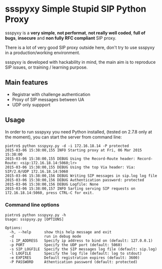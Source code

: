 # ssspyxy Simple Stupid SIP Python Proxy

ssspyxy is a **very simple**, **not performat**, **not really well coded**, **full of bugs**, **insecure** and **non fully RFC compliant** SIP proxy.

There is a lot of very good SIP proxy outside here, don't try to use ssspyxy in a production/working environment.

ssspyxy is developed with hackability in mind, the main aim is to reproduce SIP issues, or training / learning purpose.

## Main features

- Registrar with challenge authentication
- Proxy of SIP messages between UA
- UDP only suppport

## Usage

In order to run ssspyxy you need Python installed, (tested on 2.7.8 only at the moment), you can start the server from command line:

    pietro$ python ssspyxy.py -d -i 172.16.18.14 -P protected
    2015-03-06 15:38:00,155 INFO Starting proxy at Fri, 06 Mar 2015 15:38:00 
    2015-03-06 15:38:00,155 DEBUG Using the Record-Route header: Record-Route: <sip:172.16.18.14:5060;lr>
    2015-03-06 15:38:00,155 DEBUG Using the top Via header: Via: SIP/2.0/UDP 172.16.18.14:5060
    2015-03-06 15:38:00,156 DEBUG Writing SIP messages in sip.log log file
    2015-03-06 15:38:00,156 DEBUG Authentication password: protected
    2015-03-06 15:38:00,156 DEBUG Logfile: None
    2015-03-06 15:38:00,157 INFO Sarting serving SIP requests on 172.16.18.14:5060, press CTRL-C for exit.
    
### Command line options

    pietro$ python ssspyxy.py -h
    Usage: ssspyxy.py [OPTIONS]
    
    Options:
      -h, --help      show this help message and exit
      -d              run in debug mode
      -i IP_ADDRESS   Specify ip address to bind on (default: 127.0.0.1)
      -p PORT         Specify the UDP port (default: 5060)
      -s SIP_LOGFILE  Specify the SIP messages log file (default: sip.log)
      -l LOGFILE      Specify the log file (default: log to stdout)
      -e EXPIRES      Default registration expires (default: 3600)
      -P PASSWORD     Athentication password (default: protected)
    